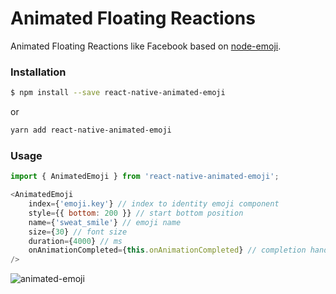 # Animated Floating Reactions
Animated Floating Reactions like Facebook based on [node-emoji](https://github.com/omnidan/node-emoji).

### Installation

```sh
$ npm install --save react-native-animated-emoji
```
or

```sh
yarn add react-native-animated-emoji
```

### Usage

```javascript
import { AnimatedEmoji } from 'react-native-animated-emoji';

<AnimatedEmoji
    index={'emoji.key'} // index to identity emoji component
    style={{ bottom: 200 }} // start bottom position
    name={'sweat_smile'} // emoji name
    size={30} // font size
    duration={4000} // ms
    onAnimationCompleted={this.onAnimationCompleted} // completion handler
/>
```

![animated-emoji](https://user-images.githubusercontent.com/15665426/36794524-513109ea-1cec-11e8-898c-d0d17be4f079.gif)
